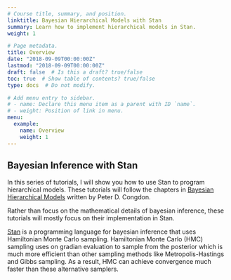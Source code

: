 ```yaml
---
# Course title, summary, and position.
linktitle: Bayesian Hierarchical Models with Stan
summary: Learn how to implement hierarchical models in Stan.
weight: 1

# Page metadata.
title: Overview
date: "2018-09-09T00:00:00Z"
lastmod: "2018-09-09T00:00:00Z"
draft: false  # Is this a draft? true/false
toc: true  # Show table of contents? true/false
type: docs  # Do not modify.

# Add menu entry to sidebar.
# - name: Declare this menu item as a parent with ID `name`.
# - weight: Position of link in menu.
menu:
  example:
    name: Overview
    weight: 1
---
```


## Bayesian Inference with Stan

In this series of tutorials, I will show you how to use Stan to program hierarchical models. These tutorials will follow the chapters in [Bayesian Hierarchical Models](https://www.amazon.com/Bayesian-Hierarchical-Models-Applications-Second/dp/1498785751) written by Peter D. Congdon.

Rather than focus on the mathematical details of bayesian inference, these tutorials will mostly focus on their implementation in Stan.

[Stan](https://mc-stan.org) is a programming language for bayesian inference that uses Hamiltonian Monte Carlo sampling. Hamiltonian Monte Carlo (HMC) sampling uses on gradian evaluation to sample from the posterior which is much more efficient than other sampling methods like Metropolis-Hastings and Gibbs sampling. As a result, HMC can achieve convergence much faster than these alternative samplers.     
